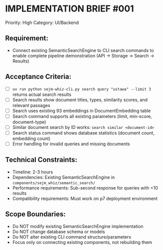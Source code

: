 # IMPLEMENTATION BRIEF #001

Priority: High
Category: UI/Backend

## Requirement:

- Connect existing SemanticSearchEngine to CLI search commands to enable complete pipeline demonstration (API → Storage → Search → Results)

## Acceptance Criteria:

- [ ] `uv run python sejm-whiz-cli.py search query "ustawa" --limit 3` returns actual search results
- [ ] Search results show document titles, types, similarity scores, and relevant passages
- [ ] Search uses existing 93 embeddings in DocumentEmbedding table
- [ ] Search command supports all existing parameters (limit, min-score, document-type)
- [ ] Similar document search by ID works: `search similar <document-id>`
- [ ] Search status command shows database statistics (document count, embedding count)
- [ ] Error handling for invalid queries and missing documents

## Technical Constraints:

- Timeline: 2-3 hours
- Dependencies: Existing SemanticSearchEngine in `components/sejm_whiz/semantic_search/`
- Performance requirements: Sub-second response for queries with \<10 results
- Compatibility requirements: Must work on p7 deployment environment

## Scope Boundaries:

- Do NOT modify existing SemanticSearchEngine implementation
- Do NOT change database schema or models
- Do NOT alter existing CLI command structure/parameters
- Focus only on connecting existing components, not rebuilding them
